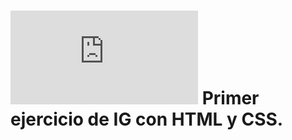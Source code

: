# ![4Geeks Logo](http://assets.breatheco.de/apis/img/images.php?blob&random&cat=icon&tags=4geeks,16) Primer ejercicio de IG con HTML y CSS.





